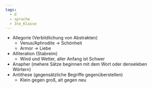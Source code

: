 ```yaml
---
tags:
  - d
  - sprache
  - 3te_Klasse
---
```

- Allegorie (Verbildlichung von Abstrakten)
	- Venus/Aphrodite → Schönheit
	- Armor → Liebe 
- Alliteration (Stabreim)
	- Wind und Wetter, aller Anfang ist Schwer
- Anapher (mehere Sätze beginnen mit dem Wort oder denseleben Wörtern)
- Antithese (gegensätzliche Begriffe gegenüberstellen)
	- Klein gegen groß, alt gegen neu